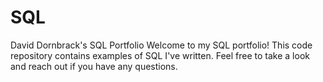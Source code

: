 # SQL
David Dornbrack's SQL Portfolio
Welcome to my SQL portfolio! This code repository contains examples of SQL I've written. Feel free to take a look and reach out if you have any questions.
